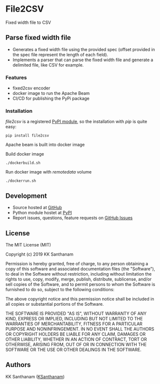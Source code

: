 # File2CSV

Fixed width file to CSV

## Parse fixed width file

- Generates a fixed width file using the provided spec (offset provided in the spec file represent the length of each field).
- Implements a parser that can parse the fixed width file and generate a delimited file, like CSV for example.

### Features

- fixed2csv encoder
- docker image to run the Apache Beam
- CI/CD for publishing the PyPi package

### Installation

_file2csv_ is a registered [PyPI module](https://pypi.python.org/pypi/file2csv), so the installation
with _pip_ is quite easy:

```console
pip install file2csv
```

Apache beam is built into docker image

Build docker image
```console
./dockerbuild.sh
```

Run docker image with _remotedata_ volume
```console
./dockerrun.sh
```

## Development

- Source hosted at [GitHub](https://github.com/KSanthanam/file2csv)
- Python module hostet at [PyPI](https://pypi.python.org/pypi/file2csv)
- Report issues, questions, feature requests on
  [GitHub Issues](https://github.com/KSanthanam/file2csv/issues)

## License

The MIT License (MIT)

Copyright (c) 2019 KK Santhanam

Permission is hereby granted, free of charge, to any person obtaining a copy
of this software and associated documentation files (the "Software"), to deal
in the Software without restriction, including without limitation the rights
to use, copy, modify, merge, publish, distribute, sublicense, and/or sell
copies of the Software, and to permit persons to whom the Software is
furnished to do so, subject to the following conditions:

The above copyright notice and this permission notice shall be included in
all copies or substantial portions of the Software.

THE SOFTWARE IS PROVIDED "AS IS", WITHOUT WARRANTY OF ANY KIND, EXPRESS OR
IMPLIED, INCLUDING BUT NOT LIMITED TO THE WARRANTIES OF MERCHANTABILITY,
FITNESS FOR A PARTICULAR PURPOSE AND NONINFRINGEMENT. IN NO EVENT SHALL THE
AUTHORS OR COPYRIGHT HOLDERS BE LIABLE FOR ANY CLAIM, DAMAGES OR OTHER
LIABILITY, WHETHER IN AN ACTION OF CONTRACT, TORT OR OTHERWISE, ARISING FROM,
OUT OF OR IN CONNECTION WITH THE SOFTWARE OR THE USE OR OTHER DEALINGS IN
THE SOFTWARE.

## Authors

KK Santhanam ([KSanthanam](https://github.com/KSanthanam))
